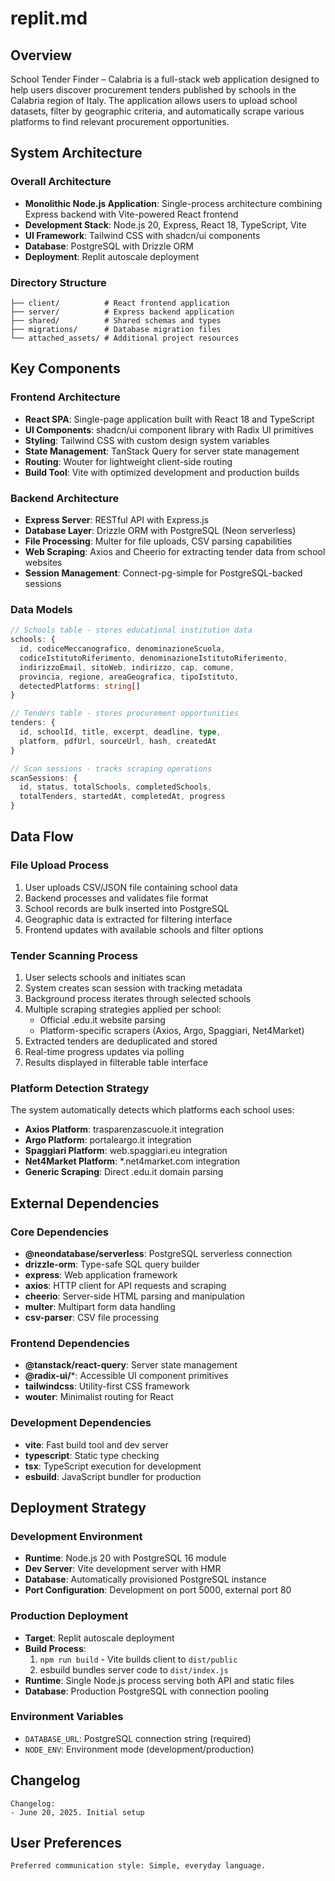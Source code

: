 # replit.md

## Overview

School Tender Finder – Calabria is a full-stack web application designed to help users discover procurement tenders published by schools in the Calabria region of Italy. The application allows users to upload school datasets, filter by geographic criteria, and automatically scrape various platforms to find relevant procurement opportunities.

## System Architecture

### Overall Architecture
- **Monolithic Node.js Application**: Single-process architecture combining Express backend with Vite-powered React frontend
- **Development Stack**: Node.js 20, Express, React 18, TypeScript, Vite
- **UI Framework**: Tailwind CSS with shadcn/ui components
- **Database**: PostgreSQL with Drizzle ORM
- **Deployment**: Replit autoscale deployment

### Directory Structure
```
├── client/          # React frontend application
├── server/          # Express backend application  
├── shared/          # Shared schemas and types
├── migrations/      # Database migration files
└── attached_assets/ # Additional project resources
```

## Key Components

### Frontend Architecture
- **React SPA**: Single-page application built with React 18 and TypeScript
- **UI Components**: shadcn/ui component library with Radix UI primitives
- **Styling**: Tailwind CSS with custom design system variables
- **State Management**: TanStack Query for server state management
- **Routing**: Wouter for lightweight client-side routing
- **Build Tool**: Vite with optimized development and production builds

### Backend Architecture
- **Express Server**: RESTful API with Express.js
- **Database Layer**: Drizzle ORM with PostgreSQL (Neon serverless)
- **File Processing**: Multer for file uploads, CSV parsing capabilities
- **Web Scraping**: Axios and Cheerio for extracting tender data from school websites
- **Session Management**: Connect-pg-simple for PostgreSQL-backed sessions

### Data Models
```typescript
// Schools table - stores educational institution data
schools: {
  id, codiceMeccanografico, denominazioneScuola,
  codiceIstitutoRiferimento, denominazioneIstitutoRiferimento,
  indirizzoEmail, sitoWeb, indirizzo, cap, comune,
  provincia, regione, areaGeografica, tipoIstituto,
  detectedPlatforms: string[]
}

// Tenders table - stores procurement opportunities
tenders: {
  id, schoolId, title, excerpt, deadline, type,
  platform, pdfUrl, sourceUrl, hash, createdAt
}

// Scan sessions - tracks scraping operations
scanSessions: {
  id, status, totalSchools, completedSchools,
  totalTenders, startedAt, completedAt, progress
}
```

## Data Flow

### File Upload Process
1. User uploads CSV/JSON file containing school data
2. Backend processes and validates file format
3. School records are bulk inserted into PostgreSQL
4. Geographic data is extracted for filtering interface
5. Frontend updates with available schools and filter options

### Tender Scanning Process
1. User selects schools and initiates scan
2. System creates scan session with tracking metadata
3. Background process iterates through selected schools
4. Multiple scraping strategies applied per school:
   - Official .edu.it website parsing
   - Platform-specific scrapers (Axios, Argo, Spaggiari, Net4Market)
5. Extracted tenders are deduplicated and stored
6. Real-time progress updates via polling
7. Results displayed in filterable table interface

### Platform Detection Strategy
The system automatically detects which platforms each school uses:
- **Axios Platform**: trasparenzascuole.it integration
- **Argo Platform**: portaleargo.it integration  
- **Spaggiari Platform**: web.spaggiari.eu integration
- **Net4Market Platform**: *.net4market.com integration
- **Generic Scraping**: Direct .edu.it domain parsing

## External Dependencies

### Core Dependencies
- **@neondatabase/serverless**: PostgreSQL serverless connection
- **drizzle-orm**: Type-safe SQL query builder
- **express**: Web application framework
- **axios**: HTTP client for API requests and scraping
- **cheerio**: Server-side HTML parsing and manipulation
- **multer**: Multipart form data handling
- **csv-parser**: CSV file processing

### Frontend Dependencies
- **@tanstack/react-query**: Server state management
- **@radix-ui/***: Accessible UI component primitives
- **tailwindcss**: Utility-first CSS framework
- **wouter**: Minimalist routing for React

### Development Dependencies
- **vite**: Fast build tool and dev server
- **typescript**: Static type checking
- **tsx**: TypeScript execution for development
- **esbuild**: JavaScript bundler for production

## Deployment Strategy

### Development Environment
- **Runtime**: Node.js 20 with PostgreSQL 16 module
- **Dev Server**: Vite development server with HMR
- **Database**: Automatically provisioned PostgreSQL instance
- **Port Configuration**: Development on port 5000, external port 80

### Production Deployment
- **Target**: Replit autoscale deployment
- **Build Process**: 
  1. `npm run build` - Vite builds client to `dist/public`
  2. esbuild bundles server code to `dist/index.js`
- **Runtime**: Single Node.js process serving both API and static files
- **Database**: Production PostgreSQL with connection pooling

### Environment Variables
- `DATABASE_URL`: PostgreSQL connection string (required)
- `NODE_ENV`: Environment mode (development/production)

## Changelog
```
Changelog:
- June 20, 2025. Initial setup
```

## User Preferences
```
Preferred communication style: Simple, everyday language.
```